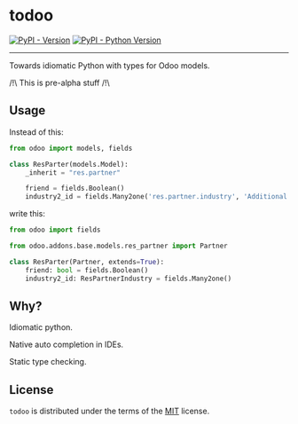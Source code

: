 # todoo

[![PyPI - Version](https://img.shields.io/pypi/v/todoo.svg)](https://pypi.org/project/todoo)
[![PyPI - Python Version](https://img.shields.io/pypi/pyversions/todoo.svg)](https://pypi.org/project/todoo)

-----

Towards idiomatic Python with types for Odoo models.

/!\ This is pre-alpha stuff /!\

## Usage

Instead of this:

```python
from odoo import models, fields

class ResParter(models.Model):
    _inherit = "res.partner"

    friend = fields.Boolean()
    industry2_id = fields.Many2one('res.partner.industry', 'Additional Industry')
```

write this:

```python
from odoo import fields

from odoo.addons.base.models.res_partner import Partner

class ResParter(Partner, extends=True):
    friend: bool = fields.Boolean()
    industry2_id: ResPartnerIndustry = fields.Many2one()
```

## Why?

Idiomatic python.

Native auto completion in IDEs.

Static type checking.

## License

`todoo` is distributed under the terms of the [MIT](https://spdx.org/licenses/MIT.html) license.
